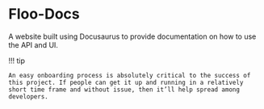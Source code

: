 # Floo-Docs

A website built using Docusaurus to provide documentation on how to use the API and UI.

!!! tip

    An easy onboarding process is absolutely critical to the success of this project. If people can get it up and running in a relatively short time frame and without issue, then it’ll help spread among developers.
